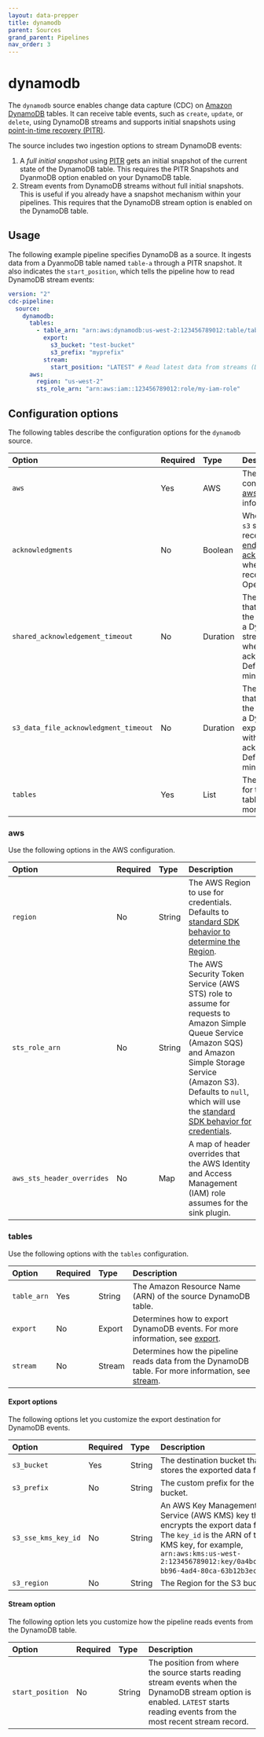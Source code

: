 ```yaml
---
layout: data-prepper
title: dynamodb
parent: Sources
grand_parent: Pipelines
nav_order: 3
---
```


# dynamodb

The `dynamodb` source enables change data capture (CDC) on [Amazon DynamoDB](https://aws.amazon.com/dynamodb/) tables. It can receive table events, such as `create`, `update`, or `delete`, using DynamoDB streams and supports initial snapshots using [point-in-time recovery (PITR)](https://aws.amazon.com/dynamodb/pitr/).

The source includes two ingestion options to stream DynamoDB events:

1. A _full initial snapshot_ using [PITR](https://aws.amazon.com/dynamodb/pitr/) gets an initial snapshot of the current state of the DynamoDB table. This requires the PITR Snapshots and DyanmoDB option enabled on your DynamoDB table.
2.  Stream events from DynamoDB streams without full initial snapshots. This is useful if you already have a snapshot mechanism within your pipelines. This requires that the DynamoDB stream option is enabled on the DynamoDB table.

## Usage

The following example pipeline specifies DynamoDB as a source. It ingests data from a DyanmoDB table named `table-a` through a PITR snapshot. It also indicates the `start_position`, which tells the pipeline how to read DynamoDB stream events:

```yaml
version: "2"
cdc-pipeline:
  source:
    dynamodb:
      tables:
        - table_arn: "arn:aws:dynamodb:us-west-2:123456789012:table/table-a"
          export:
            s3_bucket: "test-bucket"
            s3_prefix: "myprefix"
          stream:
            start_position: "LATEST" # Read latest data from streams (Default)
      aws:
        region: "us-west-2"
        sts_role_arn: "arn:aws:iam::123456789012:role/my-iam-role"
```

## Configuration options

The following tables describe the configuration options for the `dynamodb` source.

Option | Required | Type | Description
:--- | :--- | :--- | :---
`aws` | Yes | AWS | The AWS configuration. See [aws](#aws) for more information.
`acknowledgments` | No | Boolean  | When `true`, enables `s3` sources to receive [end-to-end acknowledgments]({{site.url}}{{site.baseurl}}/data-prepper/pipelines/pipelines#end-to-end-acknowledgments) when events are received by OpenSearch sinks.
`shared_acknowledgement_timeout` | No | Duration | The amount of time that elapses before the data read from a DynamoDB stream expires when used with acknowledgements. Default is 10 minutes.
`s3_data_file_acknowledgment_timeout` | No | Duration | The amount of time that elapses before the data read from a DynamoDB export expires when used with acknowledgments. Default is 5 minutes.
`tables` | Yes | List | The configuration for the DynamoDB table. See [tables](#tables) for more information.

### aws

Use the following options in the AWS configuration.

Option | Required | Type | Description
:--- | :--- | :--- | :---
`region` | No | String | The AWS Region to use for credentials. Defaults to [standard SDK behavior to determine the Region](https://docs.aws.amazon.com/sdk-for-java/latest/developer-guide/region-selection.html).
`sts_role_arn` | No | String | The AWS Security Token Service (AWS STS) role to assume for requests to Amazon Simple Queue Service (Amazon SQS) and Amazon Simple Storage Service (Amazon S3). Defaults to `null`, which will use the [standard SDK behavior for credentials](https://docs.aws.amazon.com/sdk-for-java/latest/developer-guide/credentials.html).
`aws_sts_header_overrides` | No | Map | A map of header overrides that the AWS Identity and Access Management (IAM) role assumes for the sink plugin.


### tables

Use the following options with the `tables` configuration.

Option | Required | Type | Description
:--- | :--- | :--- | :---
`table_arn` | Yes | String | The Amazon Resource Name (ARN) of the source DynamoDB table.
`export` | No | Export | Determines how to export DynamoDB events. For more information, see [export](#export-options).
`stream` | No | Stream | Determines how the pipeline reads data from the DynamoDB table. For more information, see [stream](#stream-option).

#### Export options

The following options let you customize the export destination for DynamoDB events.

Option | Required | Type | Description
:--- | :--- | :--- | :---
`s3_bucket` | Yes | String | The destination bucket that stores the exported data files.
`s3_prefix` | No | String | The custom prefix for the S3 bucket.
`s3_sse_kms_key_id` | No | String |  An AWS Key Management Service (AWS KMS) key that encrypts the export data files. The `key_id` is the ARN of the KMS key, for example, `arn:aws:kms:us-west-2:123456789012:key/0a4bc22f-bb96-4ad4-80ca-63b12b3ec147`.
`s3_region` | No | String | The Region for the S3 bucket.

#### Stream option

The following option lets you customize how the pipeline reads events from the DynamoDB table.

Option | Required | Type | Description
:--- | :--- | :--- | :---
`start_position` | No | String | The position from where the source starts reading stream events when the DynamoDB stream option is enabled. `LATEST` starts reading events from the most recent stream record. 








